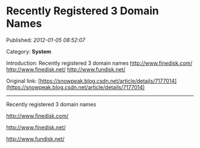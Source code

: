 # Recently Registered 3 Domain Names

Published: *2012-01-05 08:52:07*

Category: __System__

Introduction: Recently registered 3 domain names http://www.finedisk.com/ http://www.finedisk.net/ http://www.fundisk.net/

Original link: [https://snowpeak.blog.csdn.net/article/details/7177014](https://snowpeak.blog.csdn.net/article/details/7177014)

---------

Recently registered 3 domain names

<http://www.finedisk.com/>

<http://www.finedisk.net/>

<http://www.fundisk.net/>